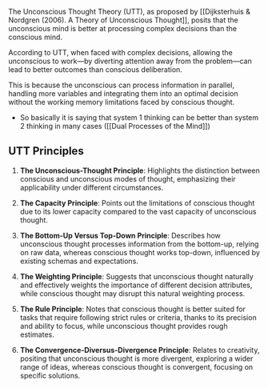 The Unconscious Thought Theory (UTT), as proposed by [[Dijksterhuis & Nordgren (2006). A Theory of Unconscious Thought]], posits that the unconscious mind is better at processing complex decisions than the conscious mind. 

According to UTT, when faced with complex decisions, allowing the unconscious to work—by diverting attention away from the problem—can lead to better outcomes than conscious deliberation. 

This is because the unconscious can process information in parallel, handling more variables and integrating them into an optimal decision without the working memory limitations faced by conscious thought.

- So basically it is saying that system 1 thinking can be better than system 2 thinking in many cases ([[Dual Processes of the Mind]])


## UTT Principles
1. **The Unconscious-Thought Principle**: Highlights the distinction between conscious and unconscious modes of thought, emphasizing their applicability under different circumstances.
    
2. **The Capacity Principle**: Points out the limitations of conscious thought due to its lower capacity compared to the vast capacity of unconscious thought.
    
3. **The Bottom-Up Versus Top-Down Principle**: Describes how unconscious thought processes information from the bottom-up, relying on raw data, whereas conscious thought works top-down, influenced by existing schemas and expectations.
    
4. **The Weighting Principle**: Suggests that unconscious thought naturally and effectively weights the importance of different decision attributes, while conscious thought may disrupt this natural weighting process.
    
5. **The Rule Principle**: Notes that conscious thought is better suited for tasks that require following strict rules or criteria, thanks to its precision and ability to focus, while unconscious thought provides rough estimates.
    
6. **The Convergence-Diversus-Divergence Principle**: Relates to creativity, positing that unconscious thought is more divergent, exploring a wider range of ideas, whereas conscious thought is convergent, focusing on specific solutions.